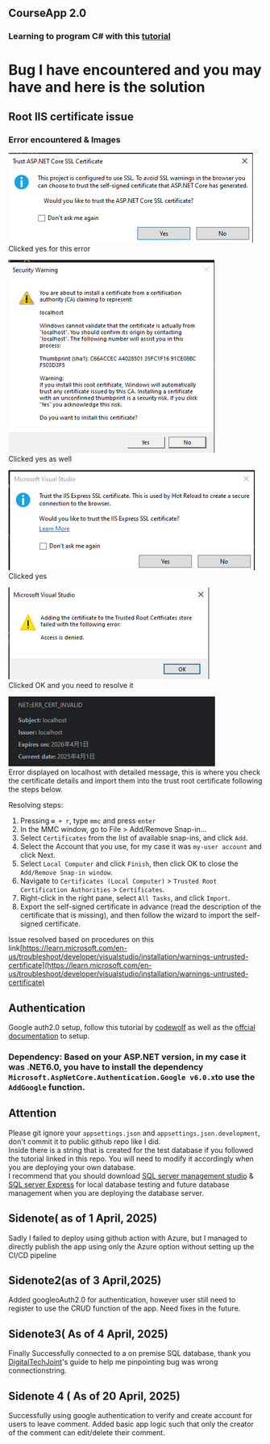 ## CourseApp 2.0
### Learning to program C# with this [tutorial](https://www.youtube.com/watch?v=BfEjDD8mWYg&ab_channel=freeCodeCamp.org)

# Bug I have encountered and you may have and here is the solution

## Root IIS certificate issue

### Error encountered & Images
![Image1](https://github.com/tltommu/CourseApp2.0/blob/master/CourseApp2.0/Screenshots/image1.png?)  
Clicked yes for this error  

![Image2](https://github.com/tltommu/CourseApp2.0/blob/master/CourseApp2.0/Screenshots/image2.png?)  
Clicked yes as well

![Image3](https://github.com/tltommu/CourseApp2.0/blob/master/CourseApp2.0/Screenshots/image3.png?)  
Clicked yes 

![Image4](https://github.com/tltommu/CourseApp2.0/blob/master/CourseApp2.0/Screenshots/image4.png?)  
Clicked OK and you need to resolve it

![Image5](https://github.com/tltommu/CourseApp2.0/blob/master/CourseApp2.0/Screenshots/image5.png?)  
Error displayed on localhost with detailed message, this is where you check the certificate details and import them into the trust root certificate following the steps below.


Resolving steps:
1. Pressing `⊞ + r`, type `mmc` and press `enter`
2. In the MMC window, go to File > Add/Remove Snap-in...
3. Select `Certificates` from the list of available snap-ins, and click `Add`.
4. Select the Account that you use, for my case it was `my-user account` and click Next.
5. Select `Local Computer` and click `Finish`, then click OK to close the `Add/Remove Snap-in window`.
6. Navigate to `Certificates (Local Computer)` > `Trusted Root Certification Authorities` > `Certificates`.
7. Right-click in the right pane, select `All Tasks`, and click `Import`.
8. Export the self-signed certificate in advance (read the description of the certificate that is missing), and then follow the wizard to import the self-signed certificate.

Issue resolved based on procedures on this link[https://learn.microsoft.com/en-us/troubleshoot/developer/visualstudio/installation/warnings-untrusted-certificate](https://learn.microsoft.com/en-us/troubleshoot/developer/visualstudio/installation/warnings-untrusted-certificate)

## Authentication
Google auth2.0 setup, follow this tutorial by [codewolf](https://www.youtube.com/watch?v=O1QmK_q2Xfw&ab_channel=TheCodeWolf) as well as the [offcial documentation](https://learn.microsoft.com/en-us/azure/app-service/overview-authentication-authorization#identity-providers) to setup.

### Dependency: Based on your ASP.NET version, in my case it was .NET6.0, you have to install the dependency `Microsoft.AspNetCore.Authentication.Google v6.0.x`to use the `AddGoogle` function.

## Attention
Please git ignore your `appsettings.json` and `appsettings.json.development`, don't commit it to public github repo like I did.  
Inside there is a string that is created for the test database if you followed the tutorial linked in this repo. You will need to modify it accordingly when you are deploying your own database.  
I recommend that you should download [SQL server management studio](https://learn.microsoft.com/en-us/ssms/download-sql-server-management-studio-ssms) & [SQL server Express](https://www.microsoft.com/en-us/sql-server/sql-server-downloads) for local database testing and future database management when you are deploying the database server.

## Sidenote( as of 1 April, 2025)

Sadly I failed to deploy using github action with Azure, but I managed to directly publish the app using only the Azure option without setting up the CI/CD pipeline

## Sidenote2(as of 3 April,2025)
Added googleoAuth2.0 for authentication, however user still need to register to use the CRUD function of the app. Need fixes in the future.

## Sidenote3( As of 4 April, 2025)
Finally Successfully connected to a on premise SQL database, thank you [DigitalTechJoint](https://www.youtube.com/watch?app=desktop&v=jT8eA9A7qXE&ab_channel=DigitalTechJoint)'s guide to help me pinpointing bug was wrong connectionstring.

## Sidenote 4 ( As of 20 April, 2025)
Successfully using google authentication to verify and create account for users to leave comment. Added basic app logic such that only the creator of the comment can edit/delete their comment.

